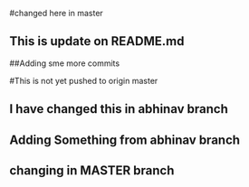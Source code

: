 #changed here in master
## This is update on README.md

##Adding sme more commits

#This is not yet pushed to origin master

## I have changed this in abhinav branch

## Adding Something from abhinav branch

## changing in MASTER branch